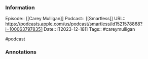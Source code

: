 ### Information

Episode:: [[Carey Mulligan]]
Podcast::  [[Smartless]]
URL:: https://podcasts.apple.com/us/podcast/smartless/id1521578868?i=1000637978351
Date:: [[2023-12-18]]
Tags:: #careymulligan

#podcast


### Annotations

